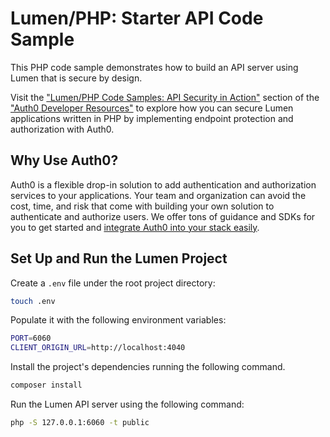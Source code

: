 # Lumen/PHP: Starter API Code Sample

This PHP code sample demonstrates how to build an API server using Lumen that is secure by design.

Visit the ["Lumen/PHP Code Samples: API Security in Action"](https://developer.auth0.com/resources/code-samples/api/lumen) section of the ["Auth0 Developer Resources"](https://developer.auth0.com/resources) to explore how you can secure Lumen applications written in PHP by implementing endpoint protection and authorization with Auth0.

## Why Use Auth0?

Auth0 is a flexible drop-in solution to add authentication and authorization services to your applications. Your team and organization can avoid the cost, time, and risk that come with building your own solution to authenticate and authorize users. We offer tons of guidance and SDKs for you to get started and [integrate Auth0 into your stack easily](https://developer.auth0.com/resources/code-samples/full-stack).

## Set Up and Run the Lumen Project

Create a `.env` file under the root project directory:

```bash
touch .env
```

Populate it with the following environment variables:

```bash
PORT=6060
CLIENT_ORIGIN_URL=http://localhost:4040
```

Install the project's dependencies running the following command.

```bash
composer install
```

Run the Lumen API server using the following command:

```bash
php -S 127.0.0.1:6060 -t public
```
